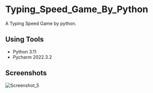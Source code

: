 # Typing_Speed_Game_By_Python
A Typing Speed Game by python.

## Using Tools
- Python 3.11
- Pycharm 2022.3.2

## Screenshots
![Screenshot_5](https://user-images.githubusercontent.com/90706926/218688120-5f8a4809-72e7-444d-9696-87e5636e5b90.png)
